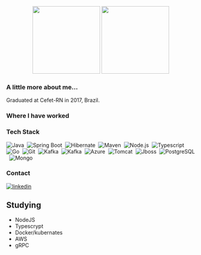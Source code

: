 <div align="center">
  <img height="180em" src="https://github-readme-stats.vercel.app/api?username=vyctorhff&show_icons=true&theme=gruvbox"/>
  <img height="180em" src="https://github-readme-stats.vercel.app/api/top-langs/?username=vyctorhff&theme=gruvbox"/>
</div>


### A little more about me...
Graduated at Cefet-RN in 2017, Brazil.


### Where I have worked



### Tech Stack
![Java](https://img.shields.io/badge/java-green?style=flat&logo=openjdk)&nbsp;
![Spring Boot](https://img.shields.io/badge/java-Spring%20Boot-green?style=flat&logo=openjdk)&nbsp;
![Hibernate](https://img.shields.io/badge/java-Hibernate-green?style=flat&logo=openjdk)&nbsp;
![Maven](https://img.shields.io/badge/java-Maven-green?style=flat&logo=openjdk)&nbsp;
![Node.js](https://img.shields.io/badge/-Node.js-05122A?style=flat&logo=node.js)&nbsp;
![Typescript](https://img.shields.io/badge/-Typescript-05122A?style=flat&logo=typescript)&nbsp;
![Go]()&nbsp;
![Git](https://img.shields.io/badge/-Git-05122A?style=flat&logo=git)&nbsp;
![Kafka]()&nbsp;
![Kafka]()&nbsp;
![Azure]()&nbsp;
![Tomcat]()&nbsp;
![Jboss]()&nbsp;
![PostgreSQL](https://img.shields.io/badge/-PostgreSQL-05122A?style=flat&logo=postgresql)&nbsp;
![Mongo]()&nbsp;

### Contact
<a href="www.linkedin.com/in/victor-hugo-ferreira-de-figueiredo-522b0aba" target="_blank">
  <img align="center" src="https://img.shields.io/badge/-linkedin-05122A?style=flat&logo=linkedin" alt="linkedin"/>
</a>

## Studying

- NodeJS
- Typescrypt
- Docker/kubernates
- AWS
- gRPC
